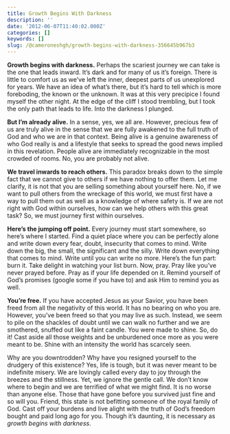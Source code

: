 ```yaml
---
title: Growth Begins With Darkness
description: ''
date: '2012-06-07T11:40:02.000Z'
categories: []
keywords: []
slug: /@cameroneshgh/growth-begins-with-darkness-356645b967b3
---
```


**Growth begins with darkness.** Perhaps the scariest journey we can take is the one that leads inward. It’s dark and for many of us it’s foreign. There is little to comfort us as we’ve left the inner, deepest parts of us unexplored for years. We have an idea of what’s there, but it’s hard to tell which is more foreboding, the known or the unknown. It was at this very precipice I found myself the other night. At the edge of the cliff I stood trembling, but I took the only path that leads to life. Into the darkness I plunged.

**But I’m already alive.** In a sense, yes, we all are. However, precious few of us are truly alive in the sense that we are fully awakened to the full truth of God and who we are in that context. Being alive is a genuine awareness of who God really is and a lifestyle that seeks to spread the good news implied in this revelation. People alive are immediately recognizable in the most crowded of rooms. No, you are probably not alive.

**We travel inwards to reach others.** This paradox breaks down to the simple fact that we cannot give to others if we have nothing to offer them. Let me clarify, it is not that you are selling something about yourself here. No, if we want to pull others from the wreckage of this world, we must first have a way to pull them out as well as a knowledge of where safety is. If we are not right with God within ourselves, how can we help others with this great task? So, we must journey first within ourselves.

**Here’s the jumping off point.** Every journey must start somewhere, so here’s where I started. Find a quiet place where you can be perfectly alone and write down every fear, doubt, insecurity that comes to mind. Write down the big, the small, the significant and the silly. Write down everything that comes to mind. Write until you can write no more. Here’s the fun part: burn it. Take delight in watching your list burn. Now, pray. Pray like you’ve never prayed before. Pray as if your life depended on it. Remind yourself of God’s promises (google some if you have to) and ask Him to remind you as well.

**You’re free.** If you have accepted Jesus as your Savior, you have been freed from all the negativity of this world. It has no bearing on who you are. However, you’ve been freed so that you may live as such. Instead, we seem to pile on the shackles of doubt until we can walk no further and we are smothered, snuffed out like a faint candle. You were made to shine. So, do it! Cast aside all those weights and be unburdened once more as you were meant to be. Shine with an intensity the world has scarcely seen.

Why are you downtrodden? Why have you resigned yourself to the drudgery of this existence? Yes, life is tough, but it was never meant to be indefinite misery. We are lovingly called every day to joy through the breezes and the stillness. Yet, we ignore the gentle call. We don’t know where to begin and we are terrified of what we might find. It is no worse than anyone else. Those that have gone before you survived just fine and so will you. Friend, this state is not befitting someone of the royal family of God. Cast off your burdens and live alight with the truth of God’s freedom bought and paid long ago for you. Though it’s daunting, it is necessary as _growth begins with darkness_.